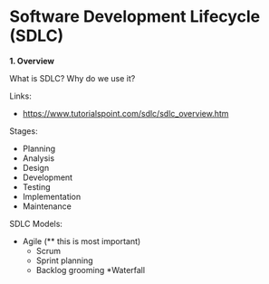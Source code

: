 # Software Development Lifecycle (SDLC)

**1. Overview**

What is SDLC? Why do we use it?

Links:

   * https://www.tutorialspoint.com/sdlc/sdlc_overview.htm

Stages: 

* Planning
* Analysis
* Design
* Development
* Testing
* Implementation
* Maintenance

SDLC Models:

* Agile (** this is most important)
    * Scrum
    * Sprint planning
    * Backlog grooming 
*Waterfall     